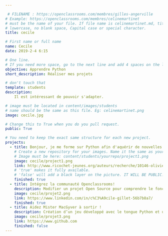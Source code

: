 ```yaml
---

 # FILENAME : https://openclassrooms.com/membres/gilles-angerville
# Example: https://openclassrooms.com/membres/celinemartinet
# must be the name of your file. If file name is celinemartinet.md, title is celinemartinet.
# lowercase, no blank space, Capital case or special character.
title: cecile

# First name or full name
name: Cecile
date: 2019-2-4 6:15

# One line.
# If you need more space, go to the next line and add 4 spaces on the left, as in 'description'.
objective: Apprendre Python
short_description: Réaliser mes projets

# don't touch that
template: students
description:
    Il est intéressant de pouvoir s'adapter.

# image must be located in content/images/students
# name should be the same as this file. Eg: celinemartinet.png
image: cecile.jpg

# Change this to True when you do you pull request.
public: True

# You need to keep the exact same structure for each new project.
projects:
  - title: Bonjour, je me forme sur Python afin d'aquérir de nouvelles compétences.  
    # Create a new repository for your images. Name it the same as your nickname and profile picture.
    # Image must be here: content/students/yourrepo/project1.png
    image: cecile/project1.png
    link: http://www.ricochet-jeunes.org/auteurs/recherche/10146-olivier-vogel
    # 'true' makes it fully available.
    # 'false' will add a black layer on the picture. IT WILL BE PUBLIC!
    finished: true
  - title: Intégrez la communauté Openclassrooms!
    description: Modifier un projet Open Source pour comprendre le fonctionnement de Git, de Github et des pull requests. 
    image: cecile/projet2.png
    link: https://www.linkedin.com/in/c%C3%A9cile-gillet-56b7b8a7/
    finished: true
  - title: Aidez Mister MacGyver à sortir !
    description: Création d’un jeu développé avec le tongue Python et utilisant PyGame.
    image: cecile/projet3.png
    link: https://www.github.com
    finished: false
---
```

